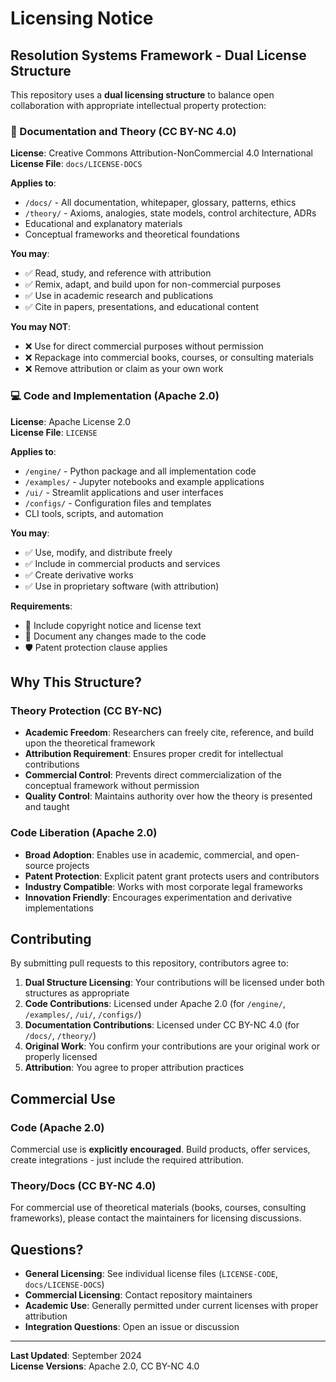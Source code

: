 # Licensing Notice

## Resolution Systems Framework - Dual License Structure

This repository uses a **dual licensing structure** to balance open collaboration with appropriate intellectual property protection:

### 📄 Documentation and Theory (CC BY-NC 4.0)
**License**: Creative Commons Attribution-NonCommercial 4.0 International  
**License File**: `docs/LICENSE-DOCS`

**Applies to**:
- `/docs/` - All documentation, whitepaper, glossary, patterns, ethics
- `/theory/` - Axioms, analogies, state models, control architecture, ADRs
- Educational and explanatory materials
- Conceptual frameworks and theoretical foundations

**You may**:
- ✅ Read, study, and reference with attribution
- ✅ Remix, adapt, and build upon for non-commercial purposes
- ✅ Use in academic research and publications
- ✅ Cite in papers, presentations, and educational content

**You may NOT**:
- ❌ Use for direct commercial purposes without permission
- ❌ Repackage into commercial books, courses, or consulting materials
- ❌ Remove attribution or claim as your own work

### 💻 Code and Implementation (Apache 2.0)
**License**: Apache License 2.0  
**License File**: `LICENSE`

**Applies to**:
- `/engine/` - Python package and all implementation code
- `/examples/` - Jupyter notebooks and example applications
- `/ui/` - Streamlit applications and user interfaces
- `/configs/` - Configuration files and templates
- CLI tools, scripts, and automation

**You may**:
- ✅ Use, modify, and distribute freely
- ✅ Include in commercial products and services
- ✅ Create derivative works
- ✅ Use in proprietary software (with attribution)

**Requirements**:
- 📝 Include copyright notice and license text
- 📝 Document any changes made to the code
- 🛡️ Patent protection clause applies

## Why This Structure?

### Theory Protection (CC BY-NC)
- **Academic Freedom**: Researchers can freely cite, reference, and build upon the theoretical framework
- **Attribution Requirement**: Ensures proper credit for intellectual contributions
- **Commercial Control**: Prevents direct commercialization of the conceptual framework without permission
- **Quality Control**: Maintains authority over how the theory is presented and taught

### Code Liberation (Apache 2.0)
- **Broad Adoption**: Enables use in academic, commercial, and open-source projects
- **Patent Protection**: Explicit patent grant protects users and contributors
- **Industry Compatible**: Works with most corporate legal frameworks
- **Innovation Friendly**: Encourages experimentation and derivative implementations

## Contributing

By submitting pull requests to this repository, contributors agree to:

1. **Dual Structure Licensing**: Your contributions will be licensed under both structures as appropriate
2. **Code Contributions**: Licensed under Apache 2.0 (for `/engine/`, `/examples/`, `/ui/`, `/configs/`)
3. **Documentation Contributions**: Licensed under CC BY-NC 4.0 (for `/docs/`, `/theory/`)
4. **Original Work**: You confirm your contributions are your original work or properly licensed
5. **Attribution**: You agree to proper attribution practices

## Commercial Use

### Code (Apache 2.0)
Commercial use is **explicitly encouraged**. Build products, offer services, create integrations - just include the required attribution.

### Theory/Docs (CC BY-NC 4.0)
For commercial use of theoretical materials (books, courses, consulting frameworks), please contact the maintainers for licensing discussions.

## Questions?

- **General Licensing**: See individual license files (`LICENSE-CODE`, `docs/LICENSE-DOCS`)
- **Commercial Licensing**: Contact repository maintainers
- **Academic Use**: Generally permitted under current licenses with proper attribution
- **Integration Questions**: Open an issue or discussion

---

**Last Updated**: September 2024  
**License Versions**: Apache 2.0, CC BY-NC 4.0
